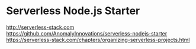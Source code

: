 # Serverless Node.js Starter
http://serverless-stack.com
https://github.com/AnomalyInnovations/serverless-nodejs-starter
https://serverless-stack.com/chapters/organizing-serverless-projects.html